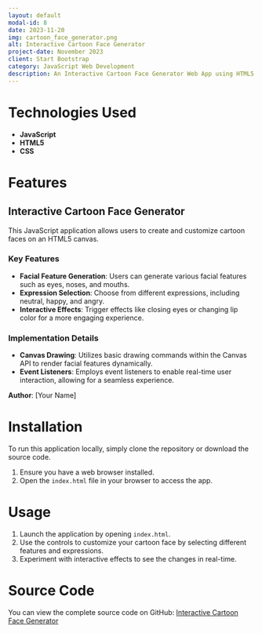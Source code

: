 ```yaml
---
layout: default
modal-id: 8
date: 2023-11-20
img: cartoon_face_generator.png
alt: Interactive Cartoon Face Generator
project-date: November 2023
client: Start Bootstrap
category: JavaScript Web Development
description: An Interactive Cartoon Face Generator Web App using HTML5 Canvas
---
```


# Technologies Used

- **JavaScript**
- **HTML5**
- **CSS**


# Features

## Interactive Cartoon Face Generator
This JavaScript application allows users to create and customize cartoon faces on an HTML5 canvas.

### Key Features
- **Facial Feature Generation**: Users can generate various facial features such as eyes, noses, and mouths.
- **Expression Selection**: Choose from different expressions, including neutral, happy, and angry.
- **Interactive Effects**: Trigger effects like closing eyes or changing lip color for a more engaging experience.

### Implementation Details
- **Canvas Drawing**: Utilizes basic drawing commands within the Canvas API to render facial features dynamically.
- **Event Listeners**: Employs event listeners to enable real-time user interaction, allowing for a seamless experience.

**Author**: [Your Name]

# Installation

To run this application locally, simply clone the repository or download the source code.

1. Ensure you have a web browser installed.
2. Open the `index.html` file in your browser to access the app.

# Usage

1. Launch the application by opening `index.html`.
2. Use the controls to customize your cartoon face by selecting different features and expressions.
3. Experiment with interactive effects to see the changes in real-time.


# Source Code

You can view the complete source code on GitHub: [Interactive Cartoon Face Generator](https://github.com/yourusername/cartoon_face_generator)
